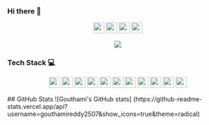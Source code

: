 ### Hi there 👋
<p align="center">
  <a href="mailto:gouthamireddygodhala@protonmail.com" target="_blank"><img height="25" src = "https://img.shields.io/badge/gmail-c14438?&style=for-the-badge&logo=email&logoColor=white"></a>
  <a href="https://linkedin.com/in/gouthami-reddy-godhala" target="_blank"><img height="25" src = "https://img.shields.io/badge/-LinkedIn-0e76a8?style=for-the-badge&logo=Linkedin&logoColor=white"></a>
  <a href="https://gouthamireddy2507.github.io" target="_blank"><img height="25" src = "https://img.shields.io/badge/Website-3b5998?style=for-the-badge&logo=google-chrome&logoColor=white"></a>
  <a href="https://www.quora.com/profile/Gouthami-Reddy-115" target="_blank"><img height="25" src = "https://img.shields.io/badge/Quora-c14438?style=for-the-badge&logo=quora&logoColor=white"></a>
</p>
<p align="center"><img src="https://komarev.com/ghpvc/?username=gouthamireddy2507&color=red"</p>

### Tech Stack 💻
<p align="center">
  <img height="25" src="https://img.shields.io/badge/Python-3776AB?style=for-the-badge&logo=python&logoColor=white">
  <img height="25" src="https://img.shields.io/badge/TensorFlow-FF6F00?style=for-the-badge&logo=tensorflow&logoColor=white">
  <img height="25" src="https://img.shields.io/badge/PyTorch-EE4C2C?style=for-the-badge&logo=pytorch&logoColor=white">
  <img height="25" src="https://img.shields.io/badge/scikit-learn-F7931E?style=for-the-badge&logo=scikit-learn&logoColor=white">
  <img height="25" src="https://img.shields.io/badge/LaTeX-008080?style=for-the-badge&logo=latex&logoColor=white">
  <img height="25" src="https://img.shields.io/badge/MongoDB-47A248?style=for-the-badge&logo=mongodb&logoColor=white">
  <img height="25" src="https://img.shields.io/badge/ChromaDB-1E1E1E?style=for-the-badge&logo=redis&logoColor=white">
  <img height="25" src="https://img.shields.io/badge/Redis-DC382D?style=for-the-badge&logo=redis&logoColor=white">
  <img height="25" src="https://img.shields.io/badge/PostgreSQL-4169E1?style=for-the-badge&logo=postgresql&logoColor=white">
  <img height="25" src="https://img.shields.io/badge/C++-00599C?style=for-the-badge&logo=cplusplus&logoColor=white">
  <img height="25" src="https://img.shields.io/badge/Linux-FCC624?style=for-the-badge&logo=linux&logoColor=white">
</p>
## GitHub Stats
![Gouthami's GitHub stats] (https://github-readme-stats.vercel.app/api?username=gouthamireddy2507&show_icons=true&theme=radical)
